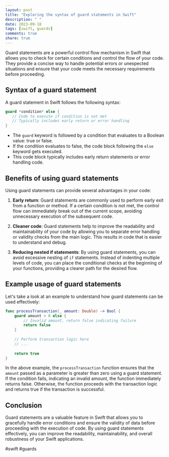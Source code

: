 ```yaml
---
layout: post
title: "Exploring the syntax of guard statements in Swift"
description: " "
date: 2023-09-18
tags: [swift, guards]
comments: true
share: true
---
```


Guard statements are a powerful control flow mechanism in Swift that allows you to check for certain conditions and control the flow of your code. They provide a concise way to handle potential errors or unexpected situations and ensure that your code meets the necessary requirements before proceeding.

## Syntax of a guard statement

A guard statement in Swift follows the following syntax:

```swift
guard *condition* else {
   // Code to execute if condition is not met
   // Typically includes early return or error handling
}
```

- The `guard` keyword is followed by a condition that evaluates to a Boolean value: true or false.
- If the condition evaluates to false, the code block following the `else` keyword gets executed.
- This code block typically includes early return statements or error handling code.

## Benefits of using guard statements

Using guard statements can provide several advantages in your code:

1. **Early return**: Guard statements are commonly used to perform early exit from a function or method. If a certain condition is not met, the control flow can immediately break out of the current scope, avoiding unnecessary execution of the subsequent code.

2. **Cleaner code**: Guard statements help to improve the readability and maintainability of your code by allowing you to separate error handling or validity checks from the main logic. This results in code that is easier to understand and debug.

3. **Reducing nested if statements**: By using guard statements, you can avoid excessive nesting of `if` statements. Instead of indenting multiple levels of code, you can place the conditional checks at the beginning of your functions, providing a clearer path for the desired flow.

## Example usage of guard statements

Let's take a look at an example to understand how guard statements can be used effectively:

```swift
func processTransaction(_ amount: Double) -> Bool {
    guard amount > 0 else {
        // Invalid amount, return false indicating failure
        return false
    }
    
    // Perform transaction logic here
    // ...
    
    return true
}
```

In the above example, the `processTransaction` function ensures that the `amount` passed as a parameter is greater than zero using a guard statement. If the condition fails, indicating an invalid amount, the function immediately returns false. Otherwise, the function proceeds with the transaction logic and returns true if the transaction is successful.

## Conclusion

Guard statements are a valuable feature in Swift that allows you to gracefully handle error conditions and ensure the validity of data before proceeding with the execution of code. By using guard statements effectively, you can improve the readability, maintainability, and overall robustness of your Swift applications.

#swift #guards